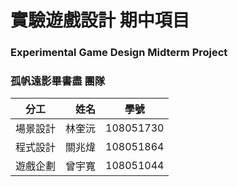 # 實驗遊戲設計 期中項目
### Experimental Game Design Midterm Project

### 孤帆遠影畢書盡 團隊

| 分工       |    姓名   |    學號       |
| --------   |   -----:  |    :----:     |
| 場景設計   |  林奎沅   |   108051730   |
| 程式設計   |  關兆煒   |   108051864   |
| 遊戲企劃   |  曾宇寬   |   108051044   |
